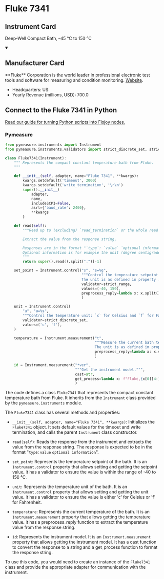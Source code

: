 
# Fluke 7341

## Instrument Card

Deep-Well Compact Bath, –45 °C to 150 °C

<details open>
<summary><h2>Manufacturer Card</h2></summary>
**Fluke** Corporation is the world leader in professional electronic test tools and software for measuring and condition monitoring. <a href=https://us.flukecal.com/>Website</a>.

<ul>
  <li>Headquarters: US</li>
  <li>Yearly Revenue (millions, USD): 700.0</li>
</ul>
</details>

## Connect to the Fluke 7341 in Python

[Read our guide for turning Python scripts into Flojoy nodes.](https://docs.flojoy.ai/custom-nodes/creating-custom-node/)


### Pymeasure

```python
from pymeasure.instruments import Instrument
from pymeasure.instruments.validators import strict_discrete_set, strict_range

class Fluke7341(Instrument):
    """ Represents the compact constant temperature bath from Fluke.
    """

    def __init__(self, adapter, name="Fluke 7341", **kwargs):
        kwargs.setdefault('timeout', 2000)
        kwargs.setdefault('write_termination', '\r\n')
        super().__init__(
            adapter,
            name,
            includeSCPI=False,
            asrl={'baud_rate': 2400},
            **kwargs
        )

    def read(self):
        """Read up to (excluding) `read_termination` or the whole read buffer.

        Extract the value from the response string.

        Responses are in the format "`type`: `value` `optional information`".
        Optional information is for example the unit (degree centigrade or Fahrenheit).
        """
        return super().read().split(":")[-1]

    set_point = Instrument.control("s", "s=%g",
                                   """Control the temperature setpoint (float from -40 to 150 °C)
                                   The unit is as defined in property :attr:`~.unit`.""",
                                   validator=strict_range,
                                   values=(-40, 150),
                                   preprocess_reply=lambda x: x.split()[0],
                                   )

    unit = Instrument.control(
        "u", "u=%s",
        """Control the temperature unit: `c` for Celsius and `f` for Fahrenheit`.""",
        validator=strict_discrete_set,
        values=('c', 'f'),
    )

    temperature = Instrument.measurement("t",
                                         """Measure the current bath temperature.
                                         The unit is as defined in property :attr:`unit`.""",
                                         preprocess_reply=lambda x: x.split()[0],
                                         )

    id = Instrument.measurement("*ver",
                                """Get the instrument model.""",
                                cast=str,
                                get_process=lambda x: f"Fluke,{x[0][4:]},NA,{x[1]}",
                                )
```

The code defines a class `Fluke7341` that represents the compact constant temperature bath from Fluke. It inherits from the `Instrument` class provided by the `pymeasure.instruments` module.

The `Fluke7341` class has several methods and properties:

- `__init__(self, adapter, name="Fluke 7341", **kwargs)`: Initializes the `Fluke7341` object. It sets default values for the timeout and write termination, and calls the parent `Instrument` class constructor.

- `read(self)`: Reads the response from the instrument and extracts the value from the response string. The response is expected to be in the format "`type`: `value` `optional information`".

- `set_point`: Represents the temperature setpoint of the bath. It is an `Instrument.control` property that allows setting and getting the setpoint value. It has a validator to ensure the value is within the range of -40 to 150 °C.

- `unit`: Represents the temperature unit of the bath. It is an `Instrument.control` property that allows setting and getting the unit value. It has a validator to ensure the value is either 'c' for Celsius or 'f' for Fahrenheit.

- `temperature`: Represents the current temperature of the bath. It is an `Instrument.measurement` property that allows getting the temperature value. It has a preprocess_reply function to extract the temperature value from the response string.

- `id`: Represents the instrument model. It is an `Instrument.measurement` property that allows getting the instrument model. It has a cast function to convert the response to a string and a get_process function to format the response string.

To use this code, you would need to create an instance of the `Fluke7341` class and provide the appropriate adapter for communication with the instrument.

